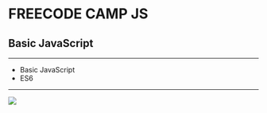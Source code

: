 # FREECODE CAMP JS
## **Basic JavaScript**
___
 + Basic JavaScript
 + ES6
____
![](https://www.freecodecamp.org/news/content/images/2019/07/panel-1-1.png)
